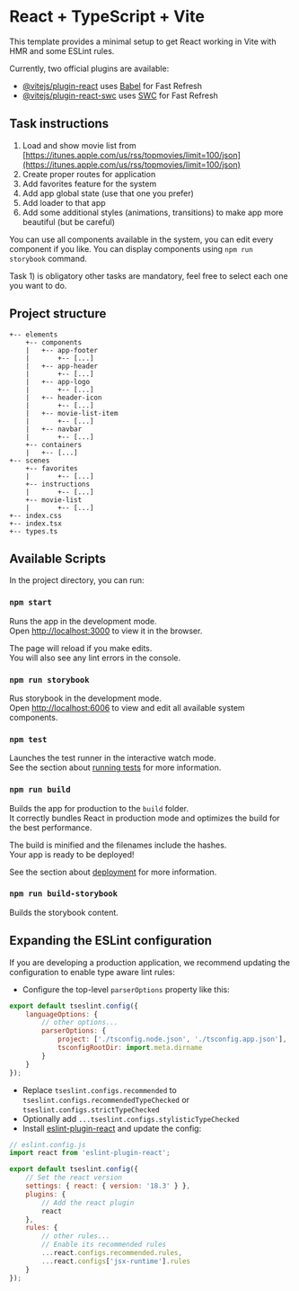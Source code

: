# React + TypeScript + Vite

This template provides a minimal setup to get React working in Vite with HMR and some ESLint rules.

Currently, two official plugins are available:

-   [@vitejs/plugin-react](https://github.com/vitejs/vite-plugin-react/blob/main/packages/plugin-react/README.md) uses [Babel](https://babeljs.io/) for Fast Refresh
-   [@vitejs/plugin-react-swc](https://github.com/vitejs/vite-plugin-react-swc) uses [SWC](https://swc.rs/) for Fast Refresh

## Task instructions

1. Load and show movie list from [https://itunes.apple.com/us/rss/topmovies/limit=100/json](https://itunes.apple.com/us/rss/topmovies/limit=100/json)
2. Create proper routes for application
3. Add favorites feature for the system
4. Add app global state (use that one you prefer)
5. Add loader to that app
6. Add some additional styles (animations, transitions) to make app more beautiful (but be careful)

You can use all components available in the system, you can edit every component if you like. You can display components using `npm run storybook` command.

Task 1) is obligatory other tasks are mandatory, feel free to select each one you want to do.

## Project structure

```
+-- elements
    +-- components
    |   +-- app-footer
    |       +-- [...]
    |   +-- app-header
    |       +-- [...]
    |   +-- app-logo
    |       +-- [...]
    |   +-- header-icon
    |       +-- [...]
    |   +-- movie-list-item
    |       +-- [...]
    |   +-- navbar
    |       +-- [...]
    +-- containers
    |   +-- [...]
+-- scenes
    +-- favorites
    |       +-- [...]
    +-- instructions
    |       +-- [...]
    +-- movie-list
    |       +-- [...]
+-- index.css
+-- index.tsx
+-- types.ts
```

## Available Scripts

In the project directory, you can run:

### `npm start`

Runs the app in the development mode.\
Open [http://localhost:3000](http://localhost:3000) to view it in the browser.

The page will reload if you make edits.\
You will also see any lint errors in the console.

### `npm run storybook`

Rus storybook in the development mode.\
Open [http://localhost:6006](http://localhost:6006) to view and edit all available system components.

### `npm test`

Launches the test runner in the interactive watch mode.\
See the section about [running tests](https://facebook.github.io/create-react-app/docs/running-tests) for more information.

### `npm run build`

Builds the app for production to the `build` folder.\
It correctly bundles React in production mode and optimizes the build for the best performance.

The build is minified and the filenames include the hashes.\
Your app is ready to be deployed!

See the section about [deployment](https://facebook.github.io/create-react-app/docs/deployment) for more information.

### `npm run build-storybook`

Builds the storybook content.

## Expanding the ESLint configuration

If you are developing a production application, we recommend updating the configuration to enable type aware lint rules:

-   Configure the top-level `parserOptions` property like this:

```js
export default tseslint.config({
    languageOptions: {
        // other options...
        parserOptions: {
            project: ['./tsconfig.node.json', './tsconfig.app.json'],
            tsconfigRootDir: import.meta.dirname
        }
    }
});
```

-   Replace `tseslint.configs.recommended` to `tseslint.configs.recommendedTypeChecked` or `tseslint.configs.strictTypeChecked`
-   Optionally add `...tseslint.configs.stylisticTypeChecked`
-   Install [eslint-plugin-react](https://github.com/jsx-eslint/eslint-plugin-react) and update the config:

```js
// eslint.config.js
import react from 'eslint-plugin-react';

export default tseslint.config({
    // Set the react version
    settings: { react: { version: '18.3' } },
    plugins: {
        // Add the react plugin
        react
    },
    rules: {
        // other rules...
        // Enable its recommended rules
        ...react.configs.recommended.rules,
        ...react.configs['jsx-runtime'].rules
    }
});
```
